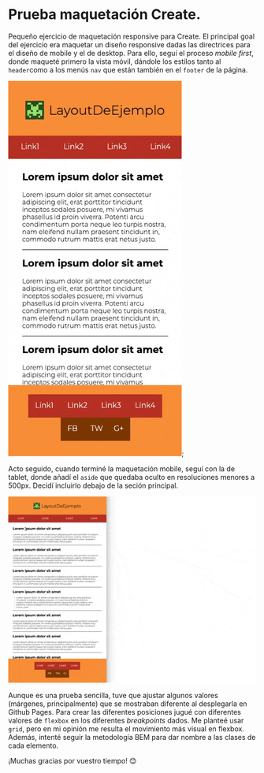 # Prueba maquetación Create.

Pequeño ejercicio de maquetación responsive para Create. El principal goal del ejercicio era maquetar un diseño responsive dadas las directrices para el diseño de mobile y el de desktop. Para ello, seguí el proceso _mobile first_, donde maqueté primero la vista móvil, dándole los estilos tanto al `header`como a los menús `nav` que están también en el `footer` de la página.

![Maquetación móvil](https://github.com/miriamschaefer/create/blob/main/imgs/mobile.gif?raw=true);

Acto seguido, cuando terminé la maquetación mobile, seguí con la de tablet, donde añadí el `aside` que quedaba oculto en resoluciones menores a 500px. Decidí incluirlo debajo de la seción principal.

![Maquetación tablet y desk](https://github.com/miriamschaefer/create/blob/main/imgs/tablet-desk.gif?raw=true)

Aunque es una prueba sencilla, tuve que ajustar algunos valores (márgenes, principalmente) que se mostraban diferente al desplegarla en Github Pages. Para crear las diferentes posiciones jugué con diferentes valores de `flexbox` en los diferentes _breakpoints_ dados. Me planteé usar `grid`, pero en mi opinión me resulta el movimiento más visual en flexbox. Además, intenté seguir la metodología BEM para dar nombre a las clases de cada elemento.

¡Muchas gracias por vuestro tiempo! 😊
